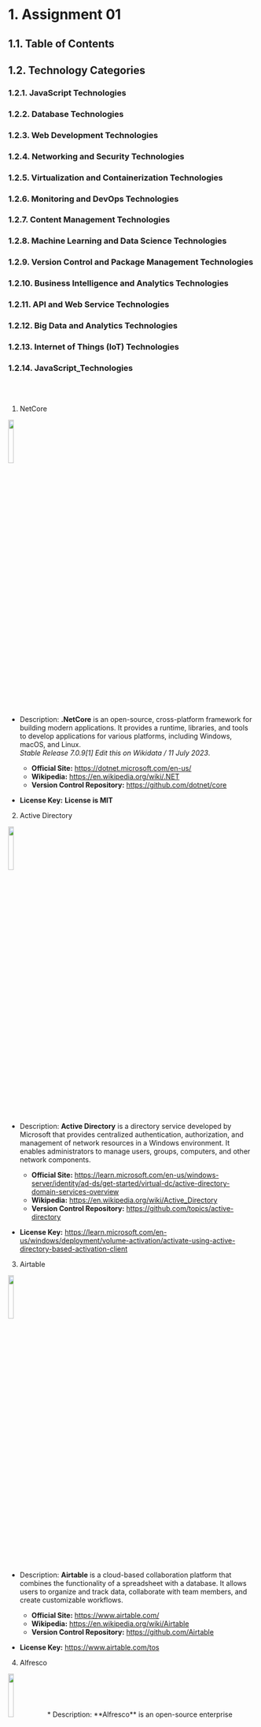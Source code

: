 # 1. Assignment 01

## 1.1. Table of Contents

## 1.2. Technology Categories

### 1.2.1. JavaScript Technologies

### 1.2.2. Database Technologies

### 1.2.3. Web Development Technologies

### 1.2.4. Networking and Security Technologies

### 1.2.5. Virtualization and Containerization Technologies

### 1.2.6. Monitoring and DevOps Technologies

### 1.2.7. Content Management Technologies

### 1.2.8. Machine Learning and Data Science Technologies

### 1.2.9. Version Control and Package Management Technologies

### 1.2.10. Business Intelligence and Analytics Technologies

### 1.2.11. API and Web Service Technologies

### 1.2.12. Big Data and Analytics Technologies

### 1.2.13. Internet of Things (IoT) Technologies

### 1.2.14. JavaScript_Technologies

<br><br>

1. NetCore <br>
<img src="img/netcore.png" width=15% height=15%>

* Description: **.NetCore** is an open-source, cross-platform framework for building modern applications. It provides a runtime, libraries, and tools to develop applications for various platforms, including Windows, macOS, and Linux. <br> *Stable Release 7.0.9[1] Edit this on Wikidata / 11 July 2023*.

  * **Official Site:** <https://dotnet.microsoft.com/en-us/>
  * **Wikipedia:** <https://en.wikipedia.org/wiki/.NET>
  * **Version Control Repository:** <https://github.com/dotnet/core>
* **License Key:** <b> License is MIT </b>

2. Active Directory <br>
<img src="img/activedirectory.png" width=15% height=15%>

* Description: **Active Directory** is a directory service developed by Microsoft that provides centralized authentication, authorization, and management of network resources in a Windows environment. It enables administrators to manage users, groups, computers, and other network components.

  * **Official Site:** <https://learn.microsoft.com/en-us/windows-server/identity/ad-ds/get-started/virtual-dc/active-directory-domain-services-overview>
  * **Wikipedia:** <https://en.wikipedia.org/wiki/Active_Directory>
  * **Version Control Repository:** <https://github.com/topics/active-directory>
* **License Key:** <https://learn.microsoft.com/en-us/windows/deployment/volume-activation/activate-using-active-directory-based-activation-client>

3. Airtable <br>
<img src="img/airtable.png" width=15% height=15%>
<!-- <img src="./img/airtable.png" width="50" height="50"><br> -->

* Description: **Airtable** is a cloud-based collaboration platform that combines the functionality of a spreadsheet with a database. It allows users to organize and track data, collaborate with team members, and create customizable workflows.

  * **Official Site:** <https://www.airtable.com/>
  * **Wikipedia:** <https://en.wikipedia.org/wiki/Airtable>
  * **Version Control Repository:** <https://github.com/Airtable>
* **License Key:** <https://www.airtable.com/tos>

4. Alfresco <br>
<img src="img/alfresco.png" width=15% height=15%>
* Description: **Alfresco** is an open-source enterprise content management platform that enables organizations to manage, collaborate on, and distribute digital content. It provides document management, records management, workflow automation, and collaboration features.

  * **Official Site:** <https://www.alfresco.com/>
  * **Wikipedia:** <https://en.wikipedia.org/wiki/Alfresco_Software>
  * **Version Control Repository:** <https://github.com/Alfresco/alfresco-community-repo>
* **License Key:** <https://en.wikipedia.org/wiki/GNU_Lesser_General_Public_License>

5. Angular <br>
<img src="img/angular.png" width=15% height=15%>

* Description: **Angular** is a popular JavaScript framework for building web applications. It provides a structured approach to web development and offers features like two-way data binding, dependency injection, and modular architecture.


  * **Official Site:** <https://angular.io/>
  * **Wikipedia:** <https://en.wikipedia.org/wiki/Angular_(web_framework)>
  * **Version Control Repository:** <https://github.com/angular/angular>
* **License Key:** <b>License MIT</b>

6. Apache HTTP Server <br>
<img src="img/apache.png" width=15% height=15%>

* Description: **Apache HTTP Server** often referred to as Apache, is a widely used open-source web server software. It powers a significant portion of websites on the internet and supports various technologies like PHP, Perl, and Python for dynamic content.<br> 
  
  *Stable Release 2.4.57[2] Edit this on Wikidata / 7 April 2023* <br>
  
  * **Official Site:** <https://httpd.apache.org/>
  * **Wikipedia:**  <https://en.wikipedia.org/wiki/Apache_HTTP_Server>
  * **Version Control Repository:**  <http://svn.apache.org/repos/asf/httpd/httpd/>
* **License Key:** <b>License MIT</b>

7. AtoM <br>
<img src="img/atom.png" width=15% height=15%>

* Description: **AtoM** is an open-source web-based application designed for managing and providing access to archival and museum collections. It facilitates the description, organization, and dissemination of digital and analog records<br>
  
  *Stable Release 2.4.57[2] Edit this on Wikidata / 7 April 2023* <br>
  
  * **Official Site:** <https://www.accesstomemory.org/en/>
  * **Wikipedia:**  <https://en.wikipedia.org/wiki/Apache_HTTP_Server>
  * **Version Control Repository:**  <http://svn.apache.org/repos/asf/httpd/httpd/>
* **License Key:** <b>License Key is Permissive</b>

8. AutoHotkey <br>
<img src="img/autohotkey.png" width=15% height=15%>

* Description: **AutoHotkey** is a scripting language and automation tool for Windows. It allows users to create macros and automate repetitive tasks, customize keyboard shortcuts, and create GUI applications.<br>
  
  *v2.0.0 / December 20, 2022; 6 months ago* <br>
  
  * **Official Site:** <https://www.autohotkey.com/>
  * **Wikipedia:**  <https://en.wikipedia.org/wiki/AutoHotkey>
  * **Version Control Repository:**  <https://github.com/AutoHotkey/AutoHotkey>
* **License Key:** <b>License Key is GPLv2</b>

9. AutoIt <br>
<img src="img/autoit.png" width=15% height=15%>

* Description: **AutoIt** is a scripting language and automation tool for Windows. It is primarily used for automating GUI interactions and scripting tasks like installation, file manipulation, and system monitoring.<br>
  
  *3.3.16.1 / September 19, 2022; 9 months ago* <br>
  
  * **Official Site:** <https://www.autoitscript.com/site//>
  * **Wikipedia:**  <https://en.wikipedia.org/wiki/AutoIt>
  * **Version Control Repository:**  <https://www.autoitscript.com/forum/topic/55832-the-repository/>
* **License Key:** <b>License Key is Freeware</b>

10. Bash <br>
<img src="img/bash.png" width=15% height=15%>

* Description: **Bash (Bourne Again SHell)** is a widely used command-line shell and scripting language on Unix-based operating systems. It provides a command-line interface for interacting with the operating system and executing scripts.<br>
  
  *3.3.16.1 / September 19, 2022; 9 months ago* <br>
  
  * **Official Site:** <https://www.gnu.org/software/bash/>
  * **Wikipedia:**  <https://en.wikipedia.org/wiki/Bash_(Unix_shell)>
  * **Version Control Repository:**  <https://git.savannah.gnu.org/cgit/bash.git>
* **License Key:** <b>License Key is GPL-3.0-or-later</b>

11.  Blazor <br>
<img src="img/blazor.png" width=15% height=15%>

* Description: **Blazor** Blazor is a framework for building interactive web applications using C# and .NET. It allows developers to create web applications that run entirely in the browser, eliminating the need for separate client-side and server-side codebases. <br>
  
  * **Official Site:** <https://dotnet.microsoft.com/en-us/apps/aspnet/web-apps/blazor>
  * **Wikipedia:**  <https://en.wikipedia.org/wiki/Blazor>
  * **Version Control Repository:**  <https://github.com/dotnet/aspnetcore/tree/main/src/Components>
* **License Key:** <b>License Key is Apache License 2.0</b>

12. Bootstrap <br>
<img src="img/bootstrap.png" width=15% height=15%>

* Description: **Bootstrap** is a popular open-source front-end framework for building responsive and mobile-first websites and web applications. It provides pre-built CSS and JavaScript components, grids, and styles that simplify web development.<br>
  
  *v5.3.0-alpha3 / April 3, 2023; 3 months ago* <br>
  
  * **Official Site:** <https://getbootstrap.com/>
  * **Wikipedia:**  <https://en.wikipedia.org/wiki/Bootstrap_(front-end_framework)>
  * **Version Control Repository:**  <https://github.com/twbs/bootstrap>
* **License Key:** <b>License Key is MIT License (Apache License 2.0 prior to 3.1.0)</b>

13. Bower <br>
<img src="img/bower.png" width=15% height=15%>

* Description: **Bower** is a package manager for managing front-end dependencies in web projects. It allows developers to easily install and update libraries, frameworks, and other assets needed for web development.<br>
  
  * **Official Site:** <https://bower.io/docs/about/>
  * **Wikipedia:**  <https://soos.io/what-is-bower>
  * **Version Control Repository:**  <https://github.com/bower/bower>
* **License Key:** <b>License Key is MIT License (Apache License 2.0 prior to 3.1.0)</b>

14. Browserify <br>
<img src="img/browserify.png" width=15% height=15%>

* Description: **Browserify** is a tool that enables developers to use Node.js-style modules in the browser. It bundles JavaScript modules and their dependencies into a single file, making it easier to manage and load them in web applications.<br>
  
  * **Official Site:** <https://browserify.org/>
  * **Wikipedia:**  <https://en.wikipedia.org/wiki/Browserify>
  * **Version Control Repository:**  <https://github.com/browserify/browserify>
* **License Key:** <b>License Key is MIT License</b>

15. Caddy <br>
<img src="img/caddy.png" width=15% height=15%>

* Description: **Caddy** is an open-source web server that emphasizes simplicity and security. It automatically enables HTTPS for websites, supports HTTP/2, and provides features like automatic SSL certificate management.<br>

    *2.6.4 / 14 February 2023; 5 months ago* <br>
  
  * **Official Site:** <https://caddyserver.com/>
  * **Wikipedia:**  <https://en.wikipedia.org/wiki/Caddy_(web_server)>
  * **Version Control Repository:**  <https://github.com/caddyserver/caddy>
* **License Key:** <b>License Key is Apache 2</b>

16. Cassandra <br>
<img src="img/cassandra.png" width=15% height=15%>

* Description: **Cassandra** is a highly scalable and distributed NoSQL database designed for handling large amounts of data across multiple servers. It offers high availability, fault tolerance, and linear scalability, making it suitable for big data applications.<br>

    *4.1.2 Edit this on Wikidata / 29 May 2023; 48 days ago* <br>
  
  * **Official Site:** <https://cassandra.apache.org/_/index.html>
  * **Wikipedia:**  <https://en.wikipedia.org/wiki/Apache_Cassandra>
  * **Version Control Repository:**  <https://github.com/apache/cassandra>
* **License Key:** <b>License Key is Apache 2</b>

17. Chocolatey <br>
<img src="img/chocolatey.png" width=15% height=15%>

* Description: **Chocolatey** is a package manager for Windows that allows easy installation, management, and updating of software packages. It simplifies the process of installing and maintaining software on Windows machines.<br>

    *2.1.0 / 29 June 2023; 12 days ago* <br>
  
  * **Official Site:** <https://chocolatey.org/>
  * **Wikipedia:**  <https://en.wikipedia.org/wiki/Chocolatey>
  * **Version Control Repository:**  <https://github.com/chocolatey/choco>
* **License Key:** <b>License Key is Apache 2</b>

18. CiviCRM <br>
<img src="img/civicrm.png" width=15% height=15%>

* Description: **CiviCRM** is an open-source customer relationship management (CRM) system designed for nonprofit organizations and associations. It provides tools for managing contacts, memberships, donations, events, and communications.<br>

    *5.57 / January 4, 2023; 6 months ago* <br>
  
  * **Official Site:** <https://civicrm.org/>
  * **Wikipedia:**  <https://en.wikipedia.org/wiki/CiviCRM>
  * **Version Control Repository:**  <https://lab.civicrm.org/dev/core>
* **License Key:** <b>License Key is AGPLv3</b>

19. CKAN <br>
<img src="img/CKAN.png" width=15% height=15%>

* Description: **CKAN** is an open-source data management platform used for organizing, publishing, and sharing datasets. It provides features for data storage, metadata management, search, and API access, making it useful for open data initiatives.<br>

    *2.10.0[1] / 15 February 2023* <br>
  
  * **Official Site:** <https://ckan.org/>
  * **Wikipedia:**  <https://en.wikipedia.org/wiki/CKAN>
  * **Version Control Repository:**  <https://github.com/ckan/ckan>
* **License Key:** <b>License Key is AGPL</b>

20. Cordova <br>
<img src="img/cordova.png" width=15% height=15%>

* Description: **Cordova** also known as Apache Cordova, is an open-source platform for building mobile applications using HTML, CSS, and JavaScript. It allows developers to create mobile apps that can be deployed on multiple platforms, including iOS and Android.     <br>

    *2.10.0[1] / 15 February 2023* <br>
  
  * **Official Site:** <https://cordova.apache.org/>
  * **Wikipedia:**  <https://en.wikipedia.org/wiki/Apache_Cordova>
  * **Version Control Repository:**  <https://github.com/apache/cordova>
* **License Key:** <b>License Key is Apache License 2.0</b>

1 ~~.NET Core~~         34 Grav 67 PowerBI
2 ~~Active Directory~~   35 Grunt 68 Powershell
3 ~~Airtable~~           36 Gulp 69 Prisma (ORM)
4 ~~Alfresco~~           37 Hadoop 70 Prometheus
5 ~~Angular~~            38 Heroku 71 R language and environment
6 ~~Apache HTTP Server~~ 39 Home Assistant 72 RAVENDB
7  ????AtoM             40 Hyper-V 73 React
8 ~~AutoHotkey~~         41 InfluxDB 74 Redis
9 ~~AutoIt~~             42 Internet of things 75 REST
10 ~~Bash~~            43 jQuery 76 RethinkDB
11 ~~Blazor~~           44 Kanban 77 RxJS
12 ~~Bootstrap~~        45 Koha 78 Sass (stylesheet language)
13 ~~Bower~~             46 LDAP 79 Scrum
14 ~~Browserify~~        47 Leaflet 80 Selenium
15 ~~Caddy~~             48 Less (stylesheet
language)            81 SharePoint
16 ~~Cassandra~~         49 Lodash 82 SignalR
17 ~~Chocolatey~~        50 Mahout 83 Snowplow
18 ~~CiviCRM~~           51 Moment.js 84 SOAP (Simple Object Access Protocol)
19 ~~CKAN~~              52 MongoDB 85 Solr
20 Cordova           53 Nagios 86 Spring
21 CouchDB           54 NestJS 87 Statamic
22 D3.js             55 NGINX 88 Superset
23 Docker            56 Nmap 89 TDD (Test-driven development)
24 Drupal            57 Node.js 90 Telegraf
25 DSpace (dynamic digital
repository)          58 npm 91 Tensorflow
26 Elasticsearch     59 NuGet 92 Tomcat
27 Elementor         60 Nx 93 TypeScript
28 Entity Framework  61 OData 94 VirtualBox
29 Fiddler           62 Omeka 95 Vue.js
30 Gatsby            63 OpenSearch 96 Wireshark
31 Go                64 pfSense 97 WordPress
32 Grafana           65 Pico 98 Xamarin
33 GraphQL           66 Postman 99 XCP-ng

<!-- 
  [Vue.js]() [Wiki](https://en.wikipedia.org/wiki/.NET), [Version Control Repository](https://github.com/dotnet/core), [License Key](https://en.wikipedia.org/wiki/MIT_License)  <br> 
  
  
   [AtoM <img src="./img/atom.png" width="15" height="15">](https://httpd.apache.org/) is an open-source web-based application designed for managing and providing access to archival and museum collections. It facilitates the description, organization, and dissemination of digital and analog records<br> *Stable Release 2.4.57[2] Edit this on Wikidata / 7 April 2023* <br> [Wiki](https://en.wikipedia.org/wiki/Apache_HTTP_Server), [Version Control Repository](http://svn.apache.org/repos/asf/httpd/httpd/), [License Key](https://en.wikipedia.org/wiki/Apache_License) <br> <b>License Key is Permissive</b> 
-->

